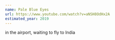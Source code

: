 ```yaml
---
name: Pale Blue Eyes
url: https://www.youtube.com/watch?v=aNSH8OdHx2A
estimated_year: 2019
---
```


in the airport, waiting to fly to India
